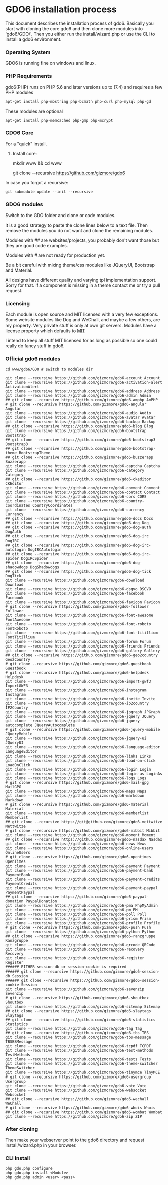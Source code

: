 # GDO6 installation process

This document describes the installation process of gdo6.
Basically you start with cloning the core gdo6 and then clone more modules into 'gdo6/GDO/'.
Then you either run the install/wizard.php or use the CLI to install a gdo6 environment.


### Operating System

GDO6 is running fine on windows and linux.


### PHP Requirements

gdo6(PHP) runs on PHP 5.6 and later versions up to (7.4) and requires a few PHP modules

    apt-get install php-mbstring php-bcmath php-curl php-mysql php-gd

These modules are optional

    apt-get install php-memcached php-gmp php-mcrypt


### GDO6 Core

For a "quick" install.

1. Install core:

    mkdir www && cd www
    
    git clone --recursive https://github.com/gizmore/gdo6

In case you forgot a recursive:

    git submodule update --init --recursive


### GDO6 modules

Switch to the GDO folder and clone or code modules.

It is a good strategy to paste the clone lines below to a text file.
Then remove the modules you do not want and clone the remaining modules.

Modules with ## are websites/projects, you probably don't want those but they are good code examples.

Modules with # are not ready for production yet.

Be a bit careful with mixing theme/css modules like JQueryUI, Bootstrap and Material.

All designs have different quality and varying tpl implementation support.
Sorry for that.
If a component is missing in a theme contact me or try a pull request.

### Licensing

Each module is open source and MIT licensed with a very few exceptions.
Some website modules like Dog and WeChall, and maybe a few others, are my property.
Very private stuff is only at own git servers.
Modules have a license property which defaults to [MIT](LICENSE_MIT)

I intend to keep all stuff MIT licensed for as long as possible so one could really do fancy stuff in gdo6.

### Official gdo6 modules


    cd www/gdo6/GDO # switch to modules dir

    git clone --recursive https://github.com/gizmore/gdo6-account Account
    git clone --recursive https://github.com/gizmore/gdo6-activation-alert ActivationAlert
    git clone --recursive https://github.com/gizmore/gdo6-address Address
    git clone --recursive https://github.com/gizmore/gdo6-admin Admin
    ## git clone --recursive https://github.com/gizmore/gdo6-amphp AmPHP
    # git clone --recursive https://github.com/gizmore/gdo6-angular Angular
    git clone --recursive https://github.com/gizmore/gdo6-audio Audio
    git clone --recursive https://github.com/gizmore/gdo6-avatar Avatar
    git clone --recursive https://github.com/gizmore/gdo6-backup Backup
    ## git clone --recursive https://github.com/gizmore/gdo6-blog Blog
    git clone --recursive https://github.com/gizmore/gdo6-bootstrap Bootstrap
    ## git clone --recursive https://github.com/gizmore/gdo6-bootstrap3 Bootstrap3
    ## git clone --recursive https://github.com/gizmore/gdo6-bootstrap-theme BootstrapTheme
    ## git clone --recursive https://github.com/gizmore/gdo6-buzzerapp Buzzerapp
    git clone --recursive https://github.com/gizmore/gdo6-captcha Captcha
    git clone --recursive https://github.com/gizmore/gdo6-category Category
    ## git clone --recursive https://github.com/gizmore/gdo6-ckeditor CKEditor
    git clone --recursive https://github.com/gizmore/gdo6-comment Comment
    git clone --recursive https://github.com/gizmore/gdo6-contact Contact
    git clone --recursive https://github.com/gizmore/gdo6-cors CORS
    git clone --recursive https://github.com/gizmore/gdo6-country-coordinates CountryCoordinates
    git clone --recursive https://github.com/gizmore/gdo6-currency Currency
    ## git clone --recursive https://github.com/gizmore/gdo6-docs Docs
    ## git clone --recursive https://github.com/gizmore/gdo6-dog Dog
    ## git clone --recursive https://github.com/gizmore/gdo6-dog-auth DogAuth
    ## git clone --recursive https://github.com/gizmore/gdo6-dog-irc DogIRC
    ## git clone --recursive https://github.com/gizmore/gdo6-dog-irc-autologin DogIRCAutologin
    ## git clone --recursive https://github.com/gizmore/gdo6-dog-irc-spider DogIRCSpider
    ## git clone --recursive https://github.com/gizmore/gdo6-dog-shadowdogs DogShadowdogs
    ## git clone --recursive https://github.com/gizmore/gdo6-dog-tick DogTick
    git clone --recursive https://github.com/gizmore/gdo6-download Download
    git clone --recursive https://github.com/gizmore/gdo6-dsgvo DSGVO
    git clone --recursive https://github.com/gizmore/gdo6-facebook Facebook
    git clone --recursive https://github.com/gizmore/gdo6-favicon Favicon
    # git clone --recursive https://github.com/gizmore/gdo6-follower Follower
    git clone --recursive https://github.com/gizmore/gdo6-font-awesome FontAwesome
    git clone --recursive https://github.com/gizmore/gdo6-font-roboto FontRoboto
    git clone --recursive https://github.com/gizmore/gdo6-font-titillium FontTitillium
    git clone --recursive https://github.com/gizmore/gdo6-forum Forum
    git clone --recursive https://github.com/gizmore/gdo6-friends Friends
    git clone --recursive https://github.com/gizmore/gdo6-gallery Gallery
    ## git clone --recursive https://github.com/gizmore/gdo6-geo2country Geo2Country
    # git clone --recursive https://github.com/gizmore/gdo6-guestbook Guestbook
    # git clone --recursive https://github.com/gizmore/gdo6-helpdesk Helpdesk
    git clone --recursive https://github.com/gizmore/gdo6-import-gwf3 ImportGWF3
    git clone --recursive https://github.com/gizmore/gdo6-instagram Instagram
    git clone --recursive https://github.com/gizmore/gdo6-invite Invite
    git clone --recursive https://github.com/gizmore/gdo6-ip2country IP2Country
    git clone --recursive https://github.com/gizmore/gdo6-jpgraph JPGraph
    git clone --recursive https://github.com/gizmore/gdo6-jquery JQuery
    git clone --recursive https://github.com/gizmore/gdo6-jquery-autocomplete JQueryAutocomplete
    # git clone --recursive https://github.com/gizmore/gdo6-jquery-mobile JQueryMobile
    git clone --recursive https://github.com/gizmore/gdo6-jquery-ui JQueryUI
    git clone --recursive https://github.com/gizmore/gdo6-language-editor LanguageEditor
    git clone --recursive https://github.com/gizmore/gdo6-links Links
    git clone --recursive https://github.com/gizmore/gdo6-load-on-click LoadOnClick
    git clone --recursive https://github.com/gizmore/gdo6-login Login
    git clone --recursive https://github.com/gizmore/gdo6-login-as LoginAs
    git clone --recursive https://github.com/gizmore/gdo6-logs Logs
    # git clone --recursive https://github.com/gizmore/gdo6-mail-gpg MailGPG
    git clone --recursive https://github.com/gizmore/gdo6-maps Maps
    git clone --recursive https://github.com/gizmore/gdo6-markdown Markdown
    # git clone --recursive https://github.com/gizmore/gdo6-material Material
    git clone --recursive https://github.com/gizmore/gdo6-memberlist Memberlist
    ## git clone --recursive https://git@github.com/gizmore/gdo6-mettwitze Mettwitze
    # git clone --recursive https://github.com/gizmore/gdo6-mibbit Mibbit
    git clone --recursive https://github.com/gizmore/gdo6-moment Moment
    ## git clone --recursive https://github.com/gizmore/gdo6-nasdax Nasdax
    git clone --recursive https://github.com/gizmore/gdo6-news News
    git clone --recursive https://github.com/gizmore/gdo6-online-users OnlineUsers
    # git clone --recursive https://github.com/gizmore/gdo6-opentimes OpenTimes
    git clone --recursive https://github.com/gizmore/gdo6-payment Payment
    git clone --recursive https://github.com/gizmore/gdo6-payment-bank PaymentBank
    git clone --recursive https://github.com/gizmore/gdo6-payment-credits PaymentCredits
    git clone --recursive https://github.com/gizmore/gdo6-payment-paypal PaymentPaypal
    ## git clone --recursive https://github.com/gizmore/gdo6-paypal-donation PaypalDonation
    git clone --recursive https://github.com/gizmore/gdo6-pma PhpMyAdmin
    git clone --recursive https://github.com/gizmore/gdo6-pm PM
    git clone --recursive https://github.com/gizmore/gdo6-poll Poll
    git clone --recursive https://github.com/gizmore/gdo6-prism Prism
    git clone --recursive https://github.com/gizmore/gdo6-profile Profile
    # git clone --recursive https://github.com/gizmore/gdo6-push Push
    git clone --recursive https://github.com/gizmore/gdo6-python Python
    ## git clone --recursive https://github.com/gizmore/gdo6-ranzgruppe Ranzgruppe
    git clone --recursive https://github.com/gizmore/gdo6-qrcode QRCode
    git clone --recursive https://github.com/gizmore/gdo6-recovery Recovery
    git clone --recursive https://github.com/gizmore/gdo6-register Register
    ###### EITHER session-db or session-cookie is required
    ###### git clone --recursive https://github.com/gizmore/gdo6-session-db Session
    ###### git clone --recursive https://github.com/gizmore/gdo6-session-cookie Session
    git clone --recursive https://github.com/gizmore/gdo6-sevenzip Sevenzip
    # git clone --recursive https://github.com/gizmore/gdo6-shoutbox Shoutbox
    git clone --recursive https://github.com/gizmore/gdo6-sitemap Sitemap
    ## git clone --recursive https://github.com/gizmore/gdo6-slaytags Slaytags
    ## git clone --recursive https://github.com/gizmore/gdo6-statistics Statistics
    git clone --recursive https://github.com/gizmore/gdo6-tag Tag
    ## git clone --recursive https://github.com/gizmore/gdo6-tbs TBS
    git clone --recursive https://github.com/gizmore/gdo6-tbs-message TBSBBMessage
    git clone --recursive https://github.com/gizmore/gdo6-tcpdf TCPDF
    git clone --recursive https://github.com/gizmore/gdo6-test-methods TestMethods
    git clone --recursive https://github.com/gizmore/gdo6-tests Tests
    git clone --recursive https://github.com/gizmore/gdo6-theme-switcher ThemeSwitcher
    git clone --recursive https://github.com/gizmore/gdo6-tinymce TinyMCE
    # git clone --recursive https://github.com/gizmore/gdo6-usergroup Usergroup
    git clone --recursive https://github.com/gizmore/gdo6-vote Vote
    git clone --recursive https://github.com/gizmore/gdo6-websocket Websocket
    ## git clone --recursive https://github.com/gizmore/gdo6-wechall WeChall
    # git clone --recursive https://github.com/gizmore/gdo6-whois Whois
    ## git clone --recursive https://github.com/gizmore/gdo6-wombat Wombat
    git clone --recursive https://github.com/gizmore/gdo6-zip ZIP

### After cloning    

Then make your webserver point to the gdo6 directory and request install/wizard.php in your browser.

### CLI install

    php gdo.php configure
    php gdo.php install <Module>
    php gdo.php admin <user> <pass>



